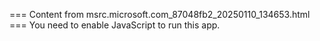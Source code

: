 === Content from msrc.microsoft.com_87048fb2_20250110_134653.html ===
You need to enable JavaScript to run this app.
